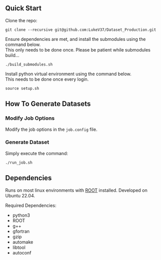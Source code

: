## Quick Start
Clone the repo:
```
git clone --recursive git@github.com:LukeV37/Dataset_Production.git
```

Ensure dependencies are met, and install the submodules using the command below. \
This only needs to be done once. Please be patient while submodules build...
```
./build_submodules.sh
```

Install python virtual environment using the command below. \
This needs to be done once every login.
```
source setup.sh
```

## How To Generate Datasets

### Modify Job Options
Modify the job options in the `job.config` file.

### Generate Dataset
Simply execute the command:
```
./run_job.sh
```

## Dependencies
Runs on most linux environments with [ROOT](https://root.cern/install/) installed. Developed on Ubuntu 22.04.

Required Dependencies:
<ul>
  <li>python3</li>
  <li>ROOT</li>
  <li>g++</li>
  <li>gfortran</li>
  <li>gzip</li>
  <li>automake</li>
  <li>libtool</li>
  <li>autoconf</li>
</ul>

